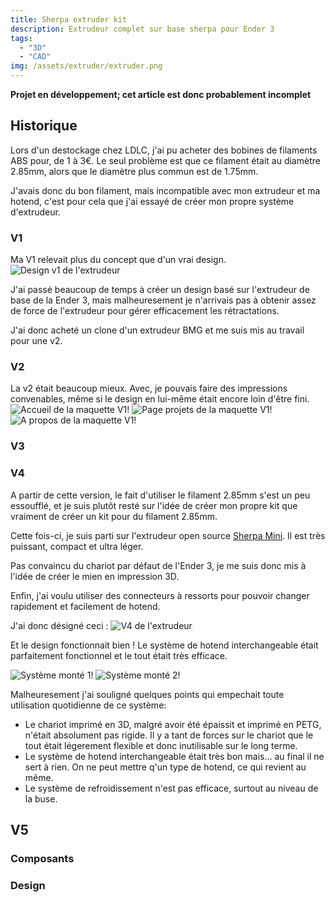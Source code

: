 ```yaml
---
title: Sherpa extruder kit
description: Extrudeur complet sur base sherpa pour Ender 3
tags:
  - "3D"
  - "CAD"
img: /assets/extruder/extruder.png
---
```


**Projet en développement; cet article est donc probablement incomplet**

## Historique
Lors d'un destockage chez LDLC, j'ai pu acheter des bobines de filaments ABS pour, de 1 à 3€. 
Le seul problème est que ce filament était au diamètre 2.85mm, alors que le diamètre plus commun est de 1.75mm.

J'avais donc du bon filament, mais incompatible avec mon extrudeur et ma hotend, c'est pour cela que j'ai essayé de créer mon propre système d'extrudeur.

### V1
Ma V1 relevait plus du concept que d'un vrai design.
![Design v1 de l'extrudeur](./assets/extruder/v1/v1.jpg "Design v1 de l'extrudeur")

J'ai passé beaucoup de temps à créer un design basé sur l'extrudeur de base de la Ender 3, mais malheuresement je n'arrivais pas à obtenir assez de force de l'extrudeur pour gérer efficacement les rétractations.

J'ai donc acheté un clone d'un extrudeur BMG et me suis mis au travail pour une v2.

### V2
La v2 était beaucoup mieux. Avec, je pouvais faire des impressions convenables, même si le design en lui-même était encore loin d'être fini.
<span class="gallery">
![Accueil de la maquette V1!](./assets/extruder/v2/done1.jpg "Accueil de la maquette V1")
![Page projets de la maquette V1!](./assets/extruder/v2/done2.jpg "Page projets de la maquette V1")
![A propos de la maquette V1!](./assets/extruder/v2/done3.jpg "A propos de la maquette V1")
</span>

### V3


### V4
A partir de cette version, le fait d'utiliser le filament 2.85mm s'est un peu essoufflé, et je suis plutôt resté sur l'idée de créer mon propre kit que vraiment de créer un kit pour du filament 2.85mm.

Cette fois-ci, je suis parti sur l'extrudeur open source [Sherpa Mini](https://github.com/Annex-Engineering/Sherpa_Mini-Extruder). 
Il est très puissant, compact et ultra léger.

Pas convaincu du chariot par défaut de l'Ender 3, je me suis donc mis à l'idée de créer le mien en impression 3D.

Enfin, j'ai voulu utiliser des connecteurs à ressorts pour pouvoir changer rapidement et facilement de hotend.

J'ai donc désigné ceci :
![V4 de l'extrudeur](./assets/extruder/v4/v4-cad.png "V4 de l'extrudeur")

Et le design fonctionnait bien ! Le système de hotend interchangeable était parfaitement fonctionnel et le tout était très efficace.
<!-- <span class="gallery"> -->
![Système monté 1!](./assets/extruder/v4/v4-1.jpg "Système monté 1")
![Système monté 2!](./assets/extruder/v4/v4-2.jpg "Système monté 2")
<!-- </span> -->

Malheuresement j'ai souligné quelques points qui empechait toute utilisation quotidienne de ce système:
- Le chariot imprimé en 3D, malgré avoir été épaissit et imprimé en PETG, n'était absolument pas rigide. Il y a tant de forces sur le chariot que le tout était légerement flexible et donc inutilisable sur le long terme.
- Le système de hotend interchangeable était très bon mais... au final il ne sert à rien. On ne peut mettre q'un type de hotend, ce qui revient au même.
- Le système de refroidissement n'est pas efficace, surtout au niveau de la buse.

## V5




### Composants

### Design